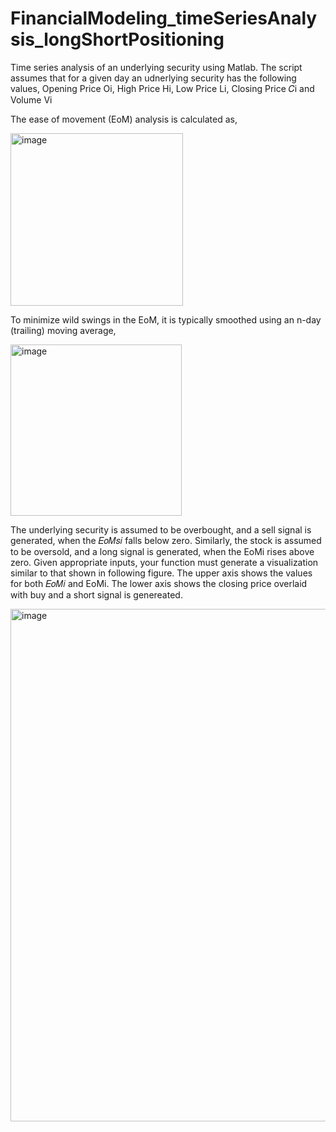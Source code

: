 # FinancialModeling_timeSeriesAnalysis_longShortPositioning
Time series analysis of an underlying security using Matlab. The script assumes that for a given day an udnerlying security has the following values,
Opening Price Oi, High Price Hi, Low Price Li, Closing Price 𝐶i and Volume Vi

The ease of movement (EoM) analysis is calculated as,

<img width="276" alt="image" src="https://github.com/Sameenrjb/FinancialModeling_timeSeriesAnalysis_longShortPositioning/assets/144177153/d44a77ad-6f7c-45ab-a2b6-49a78d23fc48">

To minimize wild swings in the EoM, it is typically smoothed using an n-day (trailing) moving average,

<img width="274" alt="image" src="https://github.com/Sameenrjb/FinancialModeling_timeSeriesAnalysis_longShortPositioning/assets/144177153/94112d5b-4c2c-4dff-9a45-b03780f74eb7">

The underlying security is assumed to be overbought, and a sell signal is generated, when the 𝐸𝑜𝑀𝑠𝑖 falls below zero. Similarly, the stock is assumed to be oversold, and a long signal is generated, when the EoMi rises above zero. Given appropriate inputs, your function must generate a visualization similar to that shown in following figure. The upper axis shows the values for both 𝐸𝑜𝑀𝑖 and EoMi. The lower axis shows the closing price overlaid with buy and a short signal is genereated.

<img width="820" alt="image" src="https://github.com/Sameenrjb/FinancialModeling_timeSeriesAnalysis_longShortPositioning/assets/144177153/748ea076-7f4e-4685-abed-65ffcdce7bfc">

